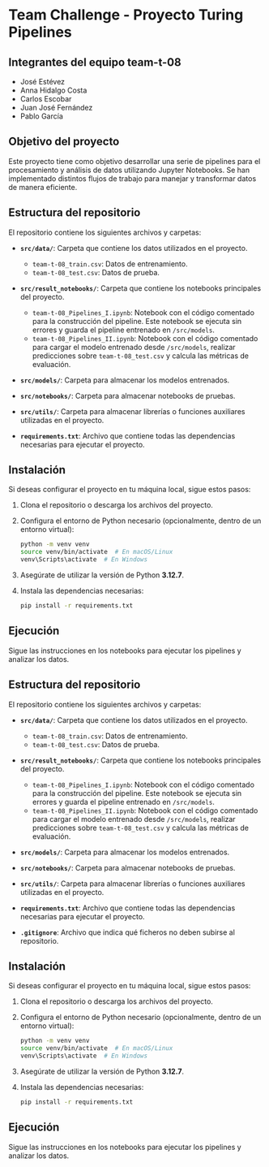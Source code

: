 # Team Challenge - Proyecto Turing Pipelines

## Integrantes del equipo team-t-08
- José Estévez
- Anna Hidalgo Costa
- Carlos Escobar
- Juan José Fernández
- Pablo García

## Objetivo del proyecto
Este proyecto tiene como objetivo desarrollar una serie de pipelines para el procesamiento y análisis de datos utilizando Jupyter Notebooks. Se han implementado distintos flujos de trabajo para manejar y transformar datos de manera eficiente.

## Estructura del repositorio
El repositorio contiene los siguientes archivos y carpetas:

- **`src/data/`**: Carpeta que contiene los datos utilizados en el proyecto.
  - `team-t-08_train.csv`: Datos de entrenamiento.
  - `team-t-08_test.csv`: Datos de prueba.

- **`src/result_notebooks/`**: Carpeta que contiene los notebooks principales del proyecto.
  - `team-t-08_Pipelines_I.ipynb`: Notebook con el código comentado para la construcción del pipeline. Este notebook se ejecuta sin errores y guarda el pipeline entrenado en `/src/models`.
  - `team-t-08_Pipelines_II.ipynb`: Notebook con el código comentado para cargar el modelo entrenado desde `/src/models`, realizar predicciones sobre `team-t-08_test.csv` y calcula las métricas de evaluación.

- **`src/models/`**: Carpeta para almacenar los modelos entrenados.
- **`src/notebooks/`**: Carpeta para almacenar notebooks de pruebas.
- **`src/utils/`**: Carpeta para almacenar librerías o funciones auxiliares utilizadas en el proyecto.
- **`requirements.txt`**: Archivo que contiene todas las dependencias necesarias para ejecutar el proyecto.

## Instalación
Si deseas configurar el proyecto en tu máquina local, sigue estos pasos:

1. Clona el repositorio o descarga los archivos del proyecto.
2. Configura el entorno de Python necesario (opcionalmente, dentro de un entorno virtual):
   
   ```bash
   python -m venv venv
   source venv/bin/activate  # En macOS/Linux
   venv\Scripts\activate  # En Windows
   ```

3. Asegúrate de utilizar la versión de Python **3.12.7**.

4. Instala las dependencias necesarias:
   ```bash
   pip install -r requirements.txt
   ```

## Ejecución
Sigue las instrucciones en los notebooks para ejecutar los pipelines y analizar los datos.
## Estructura del repositorio
El repositorio contiene los siguientes archivos y carpetas:

- **`src/data/`**: Carpeta que contiene los datos utilizados en el proyecto.
  - `team-t-08_train.csv`: Datos de entrenamiento.
  - `team-t-08_test.csv`: Datos de prueba.

- **`src/result_notebooks/`**: Carpeta que contiene los notebooks principales del proyecto.
  - `team-t-08_Pipelines_I.ipynb`: Notebook con el código comentado para la construcción del pipeline. Este notebook se ejecuta sin errores y guarda el pipeline entrenado en `/src/models`.
  - `team-t-08_Pipelines_II.ipynb`: Notebook con el código comentado para cargar el modelo entrenado desde `/src/models`, realizar predicciones sobre `team-t-08_test.csv` y calcula las métricas de evaluación.

- **`src/models/`**: Carpeta para almacenar los modelos entrenados.
- **`src/notebooks/`**: Carpeta para almacenar notebooks de pruebas.
- **`src/utils/`**: Carpeta para almacenar librerías o funciones auxiliares utilizadas en el proyecto.
- **`requirements.txt`**: Archivo que contiene todas las dependencias necesarias para ejecutar el proyecto.
- **`.gitignore`**: Archivo que indica qué ficheros no deben subirse al repositorio.

## Instalación
Si deseas configurar el proyecto en tu máquina local, sigue estos pasos:

1. Clona el repositorio o descarga los archivos del proyecto.
2. Configura el entorno de Python necesario (opcionalmente, dentro de un entorno virtual):
   
   ```bash
   python -m venv venv
   source venv/bin/activate  # En macOS/Linux
   venv\Scripts\activate  # En Windows

3. Asegúrate de utilizar la versión de Python **3.12.7**.

4. Instala las dependencias necesarias:
   ```bash
   pip install -r requirements.txt
   ```

## Ejecución
Sigue las instrucciones en los notebooks para ejecutar los pipelines y analizar los datos.